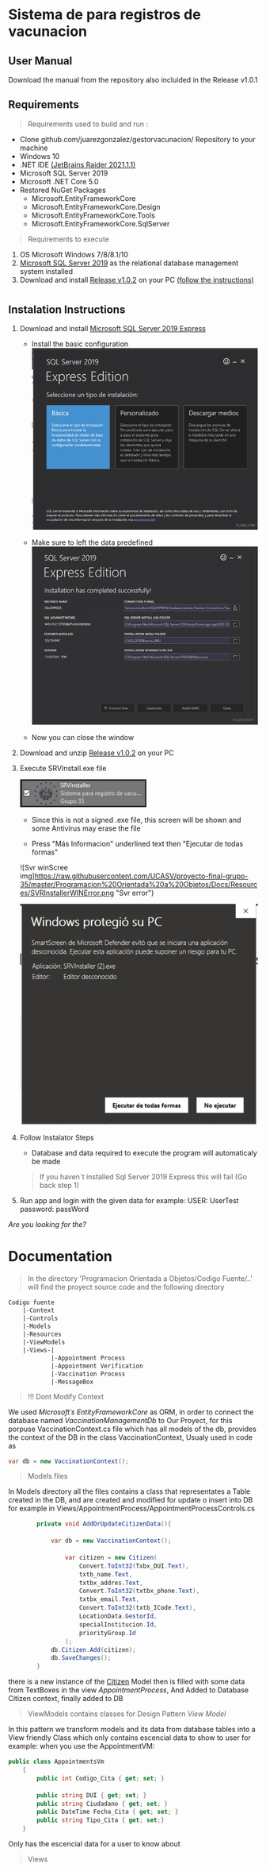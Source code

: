 
# Sistema de para registros de vacunacion 

## User Manual

Download the manual from the repository also incluided in the Release v1.0.1  

## Requirements
> Requirements used to build and run :

- Clone github.com/juarezgonzalez/gestorvacunacion/ Repository to your machine 
- Windows 10  
- .NET IDE [(JetBrains Raider 2021.1.1)](https://www.jetbrains.com/es-es/rider/) 
- Microsoft SQL Server 2019 
- Microsoft .NET Core 5.0
- Restored NuGet Packages
    - Microsoft.EntityFrameworkCore
    - Microsoft.EntityFrameworkCore.Design
    - Microsoft.EntityFrameworkCore.Tools
    - Microsoft.EntityFrameworkCore.SqlServer

> Requirements to execute
1. OS Microsoft Windows  7/8/8.1/10
2. [Microsoft SQL Server 2019](https://www.microsoft.com/es-es/sql-server/sql-server-downloads) as the relational database management system installed 
3. Download and install [Release v1.0.2](https://github.com/UCASV/proyecto-final-grupo-35/releases/tag/1.0.2) on your PC [(follow the instructions)](https://github.com/UCASV/proyecto-final-grupo-35#instalation-instructions)

#  

## Instalation Instructions

1. Download and install [Microsoft SQL Server 2019 Express](https://www.microsoft.com/es-co/download/details.aspx?id=101064)
    - Install the basic configuration
        ![SQLBasic conf img](https://raw.githubusercontent.com/UCASV/proyecto-final-grupo-35/master/Programacion%20Orientada%20a%20Objetos/Docs/Resources/Instalation1.png "SQLBasic")

    - Make sure to left the data predefined
        ![SQLBasic Data img](https://raw.githubusercontent.com/UCASV/proyecto-final-grupo-35/master/Programacion%20Orientada%20a%20Objetos/Docs/Resources/Instalation2.png "SQLData")

    - Now you can close the window                   
    
2. Download and unzip [Release v1.0.2](https://github.com/UCASV/proyecto-final-grupo-35/releases/tag/1.0.2) on your PC

3. Execute SRVInstall.exe file

    ![Svr file img](https://raw.githubusercontent.com/UCASV/proyecto-final-grupo-35/master/Programacion%20Orientada%20a%20Objetos/Docs/Resources/SVRInstallerImg.png "Svr file")

    - Since this is not a signed .exe file, this screen will be shown and some Antivirus may erase the file 
    
    - Press "Más Informacion" underlined text then "Ejecutar de todas formas" 

     ![Svr winScree img]https://raw.githubusercontent.com/UCASV/proyecto-final-grupo-35/master/Programacion%20Orientada%20a%20Objetos/Docs/Resources/SVRInstallerWINError.png "Svr error")
     
     ![Svr winScree img](https://raw.githubusercontent.com/UCASV/proyecto-final-grupo-35/master/Programacion%20Orientada%20a%20Objetos/Docs/Resources/SVRInstallerWINError2.png "Svr error2")


4. Follow Instalator Steps
    - Database and data required to execute the program will automaticaly be made

    > If you haven´t installed Sql Server 2019 Express this will fail (Go back step 1)
    
5. Run app and login with the given data 
for example: 
    USER: UserTest 
    password: passWord




*Are you looking for the?*
# Documentation

> In the directory 'Programacion Orientada a Objetos/Codigo Fuente/..' will find the proyect source code and the following directory 


    Codigo fuente 
        |-Context
        |-Controls 
        |-Models 
        |-Resources
        |-ViewModels 
        |-Views-|
                |-Appointment Process
                |-Appointment Verification
                |-Vaccination Process
                |-MessageBox

> !!! Dont Modify Context

We used _Microsoft´s EntityFrameworkCore_ as ORM, in order to connect the database named _VaccinationManagementDb_  to Our Proyect, for this porpuse  VaccinationContext.cs file which has all models of the db, provides the context of the DB in the class VaccinationContext, 
Usualy used in code as 

```csharp
var db = new VaccinationContext();
```
> Models files 

In Models directory all the files contains a class that representates a Table created in the DB, and are created and modified for update o insert into DB  for example in Views/AppointmentProcess/AppointmentProcessControls.cs

```csharp
        private void AddOrUpdateCitizenData(){

            var db = new VaccinationContext(); 

                var citizen = new Citizen(
                    Convert.ToInt32(Txbx_DUI.Text),
                    txtb_name.Text,
                    txtbx_addres.Text,
                    Convert.ToInt32(txtbx_phone.Text),
                    txtbx_email.Text,
                    Convert.ToInt32(txtb_ICode.Text),
                    LocationData.GestorId,
                    specialInstitucion.Id,
                    priorityGroup.Id
                );
            db.Citizen.Add(citizen);
            db.SaveChanges();
        }
```

there is a new instance of the [Citizen]() Model then is filled with some data from TextBoxes in the view _AppointmentProcess_, And Added to Database Citizen context, finally added to DB

> ViewModels contains classes for Design Pattern _View Model_ 

In this pattern we transform models and its data from database tables into a View friendly Class which only contains escencial data to show to user for example: 
when you use the AppointmentVM: 
```csharp 
public class AppointmentsVm 
    {
        public int Codigo_Cita { get; set; }
        
        public string DUI { get; set; }
        public string Ciudadano { get; set; }
        public DateTime Fecha_Cita { get; set; }
        public string Tipo_Cita { get; set;}
    }
```

Only has the escencial data for a user to know about


>Views 

